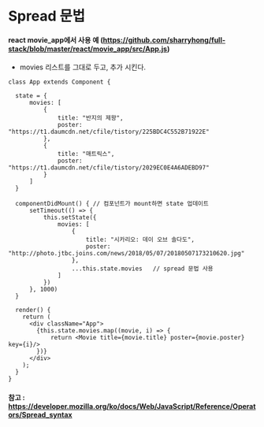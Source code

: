 # Spread 문법

#### react movie_app에서 사용 예 (https://github.com/sharryhong/full-stack/blob/master/react/movie_app/src/App.js)

- movies 리스트를 그대로 두고, 추가 시킨다.
```
class App extends Component {

  state = {
      movies: [
          {
              title: "반지의 제왕",
              poster: "https://t1.daumcdn.net/cfile/tistory/225BDC4C552B71922E"
          },
          {
              title: "매트릭스",
              poster: "https://t1.daumcdn.net/cfile/tistory/2029EC0E4A6ADEBD97"
          }
      ]
  }

  componentDidMount() { // 컴포넌트가 mount하면 state 업데이트
      setTimeout(() => {
          this.setState({
              movies: [
                  {
                      title: "시카리오: 데이 오브 솔다도",
                      poster: "http://photo.jtbc.joins.com/news/2018/05/07/20180507173210620.jpg"
                  },
                  ...this.state.movies   // spread 문법 사용
              ]
          })
      }, 1000)
  }

  render() {
    return (
      <div className="App">
        {this.state.movies.map((movie, i) => {
            return <Movie title={movie.title} poster={movie.poster} key={i}/>
        })}
      </div>
    );
  }
}
```

#### 참고 : https://developer.mozilla.org/ko/docs/Web/JavaScript/Reference/Operators/Spread_syntax
